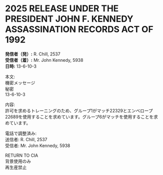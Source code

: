 # 2025 RELEASE UNDER THE PRESIDENT JOHN F. KENNEDY ASSASSINATION RECORDS ACT OF 1992

**発信者（発）:** R. Chill, 2537  
**受信者（着）:** Mr. John Kennedy, 5938  
**日時:** 13-6-10-3

本文:  
機密メッセージ  
秘密  
13-6-10-3  

内容:  
許可を求めるトレーニングのため、グループ1がマッチ22329とエンベロープ22689を使用することを求めています。グループ6がマッチを使用することを求めています。  

電話で調整済み:  
送信者: R. Chill, 2537  
受信者: Mr. John Kennedy, 5938  

RETURN TO CIA  
背景使用のみ  
再生産禁止